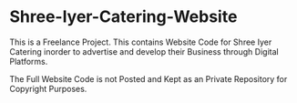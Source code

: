 # Shree-Iyer-Catering-Website
This is a Freelance Project. This contains Website Code for Shree Iyer Catering inorder to advertise and develop their Business through Digital Platforms.

The Full Website Code is not Posted and Kept as an Private Repository for Copyright Purposes.
